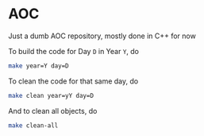 # AOC

Just a dumb AOC repository, mostly done in C++ for now

To build the code for Day `D` in Year `Y`, do
```bash
make year=Y day=D
```

To clean the code for that same day, do
```bash
make clean year=yY day=D
```

And to clean all objects, do
```bash
make clean-all
```
